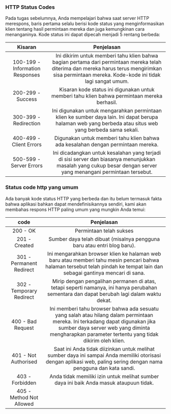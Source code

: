 ### HTTP Status Codes
Pada tugas sebelumnya, Anda mempelajari bahwa saat server HTTP merespons, baris pertama selalu berisi kode status yang menginformasikan klien tentang hasil permintaan mereka dan juga kemungkinan cara menanganinya. Kode status ini dapat dipecah menjadi 5 rentang berbeda:

|Kisaran|Penjelasan|
|:-----:|:--------:|
|100-199 - Information Responses| Ini dikirim untuk memberi tahu klien bahwa bagian pertama dari permintaan mereka telah diterima dan mereka harus terus mengirimkan sisa permintaan mereka. Kode-kode ini tidak lagi sangat umum.|
|200-299 - Success|Kisaran kode status ini digunakan untuk memberi tahu klien bahwa permintaan mereka berhasil.|
|300-399 - Redirection|Ini digunakan untuk mengarahkan permintaan klien ke sumber daya lain. Ini dapat berupa halaman web yang berbeda atau situs web yang berbeda sama sekali.|
|400-499 - Client Errors|Digunakan untuk memberi tahu klien bahwa ada kesalahan dengan permintaan mereka.|
|500-599 - Server Errors|Ini dicadangkan untuk kesalahan yang terjadi di sisi server dan biasanya menunjukkan masalah yang cukup besar dengan server yang menangani permintaan tersebut.|

### Status code http yang umum
Ada banyak kode status HTTP yang berbeda dan itu belum termasuk fakta bahwa aplikasi bahkan dapat mendefinisikannya sendiri, kami akan membahas respons HTTP paling umum yang mungkin Anda temui:

|code|Penjelasan|
|:--:|:--------:|
|200 - OK| Permintaan telah sukses|
|201 - Created|Sumber daya telah dibuat (misalnya pengguna baru atau entri blog baru).|
|301 - Permanent Redirect| Ini mengarahkan browser klien ke halaman web baru atau memberi tahu mesin pencari bahwa halaman tersebut telah pindah ke tempat lain dan sebagai gantinya mencari di sana.|
|302 - Temporary Redirect|Mirip dengan pengalihan permanen di atas, tetapi seperti namanya, ini hanya perubahan sementara dan dapat berubah lagi dalam waktu dekat.|
|400 - Bad Request|Ini memberi tahu browser bahwa ada sesuatu yang salah atau hilang dalam permintaan mereka. Ini terkadang dapat digunakan jika sumber daya server web yang diminta mengharapkan parameter tertentu yang tidak dikirim oleh klien.|
|401 - Not Authorised|Saat ini Anda tidak diizinkan untuk melihat sumber daya ini sampai Anda memiliki otorisasi dengan aplikasi web, paling sering dengan nama pengguna dan kata sandi.|
|403 - Forbidden|Anda tidak memiliki izin untuk melihat sumber daya ini baik Anda masuk ataupuun tidak.|
|405 - Method Not Allowed|
